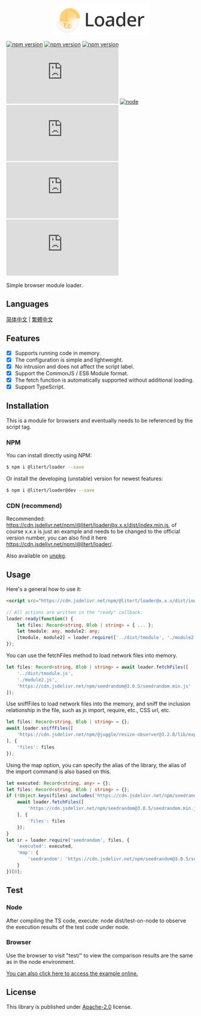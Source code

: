 <p align="center"><img src="doc/[2022-04-01]logo.png" width="260" height="80" alt="Loader"></p>

[![npm version](https://img.shields.io/npm/v/@litert/loader?colorB=brightgreen)](https://www.npmjs.com/package/@litert/loader "Stable Version")
[![npm version](https://img.shields.io/npm/v/@litert/loader/dev)](https://www.npmjs.com/package/@litert/loader "Development Version")
[![npm version](https://img.shields.io/npm/v/@litert/loader/beta)](https://www.npmjs.com/package/@litert/loader "Beta Version")
[![License](https://img.shields.io/github/license/litert/loader.js)](https://github.com/litert/loader.js/blob/master/LICENSE)
[![node](https://img.shields.io/node/v/@litert/loader?colorB=brightgreen)](https://nodejs.org/dist/latest-v12.x/)
[![GitHub issues](https://img.shields.io/github/issues/litert/loader.js)](https://github.com/litert/loader.js/issues)
[![GitHub Releases](https://img.shields.io/github/release/litert/loader.js)](https://github.com/litert/loader.js/releases "Stable Release")
[![GitHub including pre-releases](https://img.shields.io/github/v/release/litert/loader.js?include_prereleases)](https://github.com/litert/loader.js/releases "Pre-Release")

Simple browser module loader.

## Languages

[简体中文](doc/README.sc.md) | [繁體中文](doc/README.tc.md)

## Features

- [x] Supports running code in memory.  
- [x] The configuration is simple and lightweight.  
- [x] No intrusion and does not affect the script label.  
- [x] Support the CommonJS / ES6 Module format.  
- [x] The fetch function is automatically supported without additional loading.  
- [x] Support TypeScript.

## Installation

This is a module for browsers and eventually needs to be referenced by the script tag.

### NPM

You can install directly using NPM:

```sh
$ npm i @litert/loader --save
```

Or install the developing (unstable) version for newest features:

```sh
$ npm i @litert/loader@dev --save
```

### CDN (recommend)

Recommended: https://cdn.jsdelivr.net/npm/@litert/loader@x.x.x/dist/index.min.js, of course x.x.x is just an example and needs to be changed to the official version number, you can also find it here https://cdn.jsdelivr.net/npm/@litert/loader/.

Also available on [unpkg](https://unpkg.com/@litert/loader@x.x.x/dist/index.min.js).

## Usage

Here's a general how to use it:

```html
<script src="https://cdn.jsdelivr.net/npm/@litert/loader@x.x.x/dist/index.min.js"></script>
```

```typescript
// All actions are written in the "ready" callback.
loader.ready(function() {
    let files: Record<string, Blob | string> = { ... };
    let tmodule: any, module2: any;
    [tmodule, module2] = loader.require(['../dist/tmodule', './module2'], files);
});
```

You can use the fetchFiles method to load network files into memory.

```typescript
let files: Record<string, Blob | string> = await loader.fetchFiles([
    '../dist/tmodule.js',
    './module2.js',
    'https://cdn.jsdelivr.net/npm/seedrandom@3.0.5/seedrandom.min.js'
]);
```

Use sniffFiles to load network files into the memory, and sniff the inclusion relationship in the file, such as js import, require, etc., CSS url, etc.

```typescript
let files: Record<string, Blob | string> = {};
await loader.sniffFiles([
    'https://cdn.jsdelivr.net/npm/@juggle/resize-observer@3.2.0/lib/exports/resize-observer.js'
], {
    'files': files
});
```

Using the map option, you can specify the alias of the library, the alias of the import command is also based on this.

```typescript
let executed: Record<string, any> = {};
let files: Record<string, Blob | string> = {};
if (!Object.keys(files).includes('https://cdn.jsdelivr.net/npm/seedrandom@3.0.5/seedrandom.min.js')) {
    await loader.fetchFiles([
        'https://cdn.jsdelivr.net/npm/seedrandom@3.0.5/seedrandom.min.js'
    ], {
        'files': files
    });
}
let sr = loader.require('seedrandom', files, {
    'executed': executed,
    'map': {
        'seedrandom': 'https://cdn.jsdelivr.net/npm/seedrandom@3.0.5/seedrandom.min'
    }
})[0];
```

## Test

### Node

After compiling the TS code, execute: node dist/test-on-node to observe the execution results of the test code under node.

### Browser

Use the browser to visit "test/" to view the comparison results are the same as in the node environment.

[You can also click here to access the example online.](https://litert.github.io/loader.js/test/)

## License

This library is published under [Apache-2.0](./LICENSE) license.